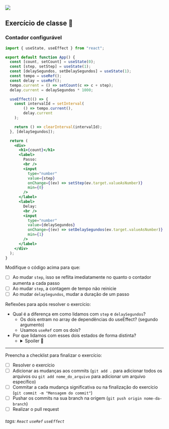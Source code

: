 ![](https://i.imgur.com/xG74tOh.png)

## Exercício de classe 🏫

### Contador configurável

```jsx
import { useState, useEffect } from "react";

export default function App() {
  const [count, setCount] = useState(0);
  const [step, setStep] = useState(1);
  const [delaySegundos, setDelaySegundos] = useState(1);
  const tempo = useRef();
  const delay = useRef();
  tempo.current = () => setCount(c => c + step);
  delay.current = delaySegundos * 1000;

  useEffect(() => {
    const intervalId = setInterval(
        () => tempo.current(),
        delay.current
    );

    return () => clearInterval(intervalId);
  }, [delaySegundos]);

  return (
    <div>
      <h1>{count}</h1>
      <label>
        Passo:
        <br />
        <input
          type="number"
          value={step}
          onChange={(ev) => setStep(ev.target.valueAsNumber)}
          min={0}
        />
      </label>
      <label>
        Delay:
        <br />
        <input
          type="number"
          value={delaySegundos}
          onChange={(ev) => setDelaySegundos(ev.target.valueAsNumber)}
          min={1}
        />
      </label>
    </div>
  );
}
```

Modifique o código acima para que:

- [ ] Ao mudar `step`, isso se reflita imediatamente no quanto o contador aumenta a cada passo
- [ ] Ao mudar `step`, a contagem de tempo não reinicie
- [ ] Ao mudar `delaySegundos`, mudar a duração de um passo

Reflexões para após resolver o exercício:

- Qual é a diferença em como lidamos com `step` e `delaySegundos`?
  - Os dois entram no array de dependências do useEffect? (segundo argumento)
  - Usamos `useRef` com os dois?
- Por que lidamos com esses dois estados de forma distinta?
  - <details><summary>Spoiler 👀</summary>Quem é usado dentro do callback do `setInterval` e quem é usado fora? Isso tem a ver?</details>

---

Preencha a checklist para finalizar o exercício:

- [ ] Resolver o exercício
- [ ] Adicionar as mudanças aos commits (`git add .` para adicionar todos os arquivos ou `git add nome_do_arquivo` para adicionar um arquivo específico)
- [ ] Commitar a cada mudança significativa ou na finalização do exercício (`git commit -m "Mensagem do commit"`)
- [ ] Pushar os commits na sua branch na origem (`git push origin nome-da-branch`)
- [ ] Realizar o pull request

###### tags: `React` `useRef` `useEffect`
